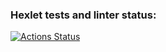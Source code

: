 ### Hexlet tests and linter status:
[![Actions Status](https://github.com/Kotenkass/python-project-49/workflows/hexlet-check/badge.svg)](https://github.com/Kotenkass/python-project-49/actions)